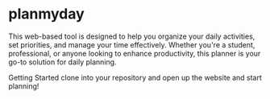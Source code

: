# planmyday
This web-based tool is designed to help you organize your daily activities, set priorities, and manage your time effectively. Whether you're a student, professional, or anyone looking to enhance productivity, this planner is your go-to solution for daily planning.

Getting Started
clone     into your repository and open up the website and start planning!
